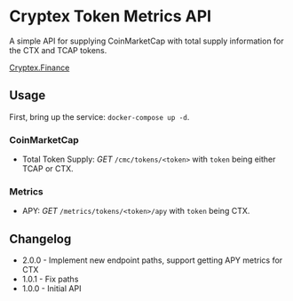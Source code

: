# Cryptex Token Metrics API
A simple API for supplying CoinMarketCap with total supply information for the CTX and TCAP tokens.

[Cryptex.Finance](https://cryptex.finance)

## Usage
First, bring up the service: `docker-compose up -d`.

### CoinMarketCap
* Total Token Supply: *GET* `/cmc/tokens/<token>` with `token` being either TCAP or CTX.

### Metrics
* APY: *GET* `/metrics/tokens/<token>/apy` with `token` being CTX.

## Changelog
* 2.0.0 - Implement new endpoint paths, support getting APY metrics for CTX
* 1.0.1 - Fix paths
* 1.0.0 - Initial API